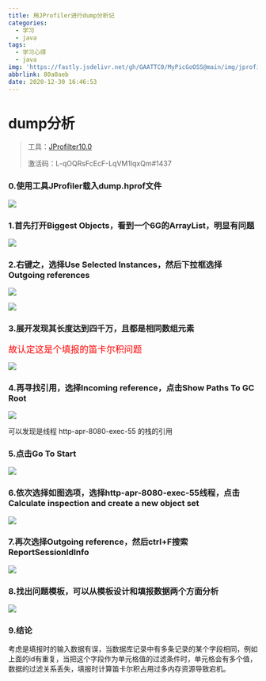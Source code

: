```yaml
---
title: 用JProfiler进行dump分析记
categories:
  - 学习
  - java
tags:
  - 学习心得
  - java
img: 'https://fastly.jsdelivr.net/gh/GAATTC0/MyPicGoOSS@main/img/jprofilter10.0.jpg'
abbrlink: 80a0aeb
date: 2020-12-30 16:46:53
---
```


# dump分析

> 工具：[JProfilter10.0](https://gaattc.lanzous.com/iWNckjv8fgj)
>
> 激活码：L-qOQRsFcEcF-LqVM1lqxQm#1437

### 0.使用工具JProfiler载入dump.hprof文件

![](https://fastly.jsdelivr.net/gh/GAATTC0/MyPicGoOSS@main/img/image-20201230142646333.png)

### 1.首先打开Biggest Objects，看到一个6G的ArrayList，明显有问题

![](https://fastly.jsdelivr.net/gh/GAATTC0/MyPicGoOSS@main/img/image-20201230142012452.png)

### 2.右键之，选择Use Selected Instances，然后下拉框选择Outgoing references

![](https://fastly.jsdelivr.net/gh/GAATTC0/MyPicGoOSS@main/img/image-20201230142356820.png)



![](https://fastly.jsdelivr.net/gh/GAATTC0/MyPicGoOSS@main/img/image-20201230142432445.png)

### 3.展开发现其长度达到四千万，且都是相同数组元素

<font color="red" size="4">故认定这是个填报的笛卡尔积问题</font>

![](https://fastly.jsdelivr.net/gh/GAATTC0/MyPicGoOSS@main/img/image-20201230143230570.png)

### 4.再寻找引用，选择Incoming reference，点击Show Paths To GC Root

![](https://fastly.jsdelivr.net/gh/GAATTC0/MyPicGoOSS@main/img/image-20201230143843921.png)

可以发现是线程 http-apr-8080-exec-55 的栈的引用

### 5.点击Go To Start

![](https://fastly.jsdelivr.net/gh/GAATTC0/MyPicGoOSS@main/img/image-20201230144424412.png)

### 6.依次选择如图选项，选择http-apr-8080-exec-55线程，点击Calculate inspection and create a new object set

![](https://fastly.jsdelivr.net/gh/GAATTC0/MyPicGoOSS@main/img/image-20201230144907513.png)

### 7.再次选择Outgoing reference，然后ctrl+F搜索ReportSessionIdInfo

![](https://fastly.jsdelivr.net/gh/GAATTC0/MyPicGoOSS@main/img/image-20201230145258394.png)

### 8.找出问题模板，可以从模板设计和填报数据两个方面分析

![](https://fastly.jsdelivr.net/gh/GAATTC0/MyPicGoOSS@main/img/image-20201230145450925.png)

### 9.结论

考虑是填报时的输入数据有误，当数据库记录中有多条记录的某个字段相同，例如上面的id有重复，当把这个字段作为单元格值的过滤条件时，单元格会有多个值，数据的过滤关系丢失，填报时计算笛卡尔积占用过多内存资源导致宕机。